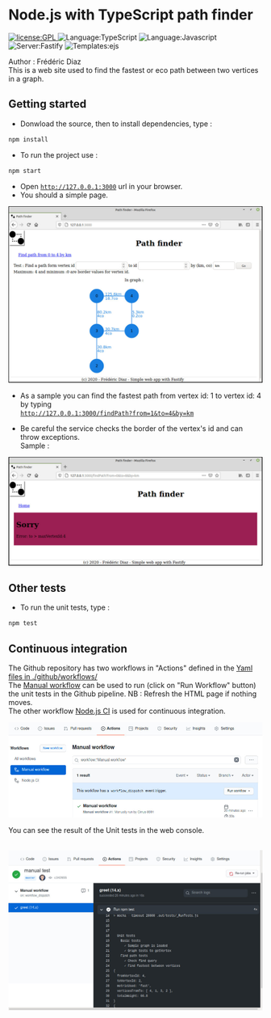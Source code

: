 # Node.js with TypeScript path finder
<p>
  <a href="./LICENSE">
      <img
        alt="license:GPL"
        src="https://img.shields.io/badge/license-GPL-blue"
      />
  </a>
  <img
      alt="Language:TypeScript"
      src="https://img.shields.io/badge/Language-TypeScript-green"
  />
  <img
      alt="Language:Javascript"
      src="https://img.shields.io/badge/Language-Javascript-green"
  />
  <img
      alt="Server:Fastify"
      src="https://img.shields.io/badge/Server-Fastify-45d298"
  />
  <img
      alt="Templates:ejs"
      src="https://img.shields.io/badge/Templates-Ejs-45d298"
  />
</p>
Author : Frédéric Diaz<br>
This is a web site used to find the fastest or eco path between two vertices in a graph.

## Getting started
 - Donwload the source, then to install dependencies, type :
```bash
npm install
```
- To run the project use :
```bash
npm start
```
- Open <a href="http://127.0.0.1:3000">`http://127.0.0.1:3000`</a> url in your browser.
- You should a simple page.
<p align="center">
    <img
      alt="hello"
      src="./assets/images/hello.jpeg"
    />
</p>

- As a sample you can find the fastest path from vertex id: 1 to vertex id: 4 by typing<br> 
<a href="http://127.0.0.1:3000/findPath?from=1&to=4&by=km">`http://127.0.0.1:3000/findPath?from=1&to=4&by=km`</a>

 - Be careful the service checks the border of the vertex's id and can throw exceptions.<br>
 Sample :
<p align="center">
    <img
      alt="error 500"
      src="./assets/images/exception.jpeg"
    />
</p>


## Other tests
- To run the unit tests, type :
```bash
npm test
```

##  Continuous integration
The Github repository has two workflows in "Actions" defined in the 
<a href="./.github/workflows">Yaml files in ./github/workflows/</a><br/>
The <a href="./.github/workflows/manual.yml">Manual workflow</a> can be used to run (click on "Run Workflow" button) the unit tests in the Github pipeline. NB : Refresh the HTML page if nothing moves.
<br/>
The other workflow <a href="./.github/workflows/node.js.yml">Node.js CI</a> is used for continuous integration.
<p align="center">
    <img
      alt="CI"
      src="./assets/images/ci.jpeg"
      width="600"
    />
</p>
You can see the result of the Unit tests in the web console.
<br/>
<br/>
<p align="center">
    <img
      alt="CI"
      src="./assets/images/viewTestResult.jpeg"
      width="600"
    />
</p>